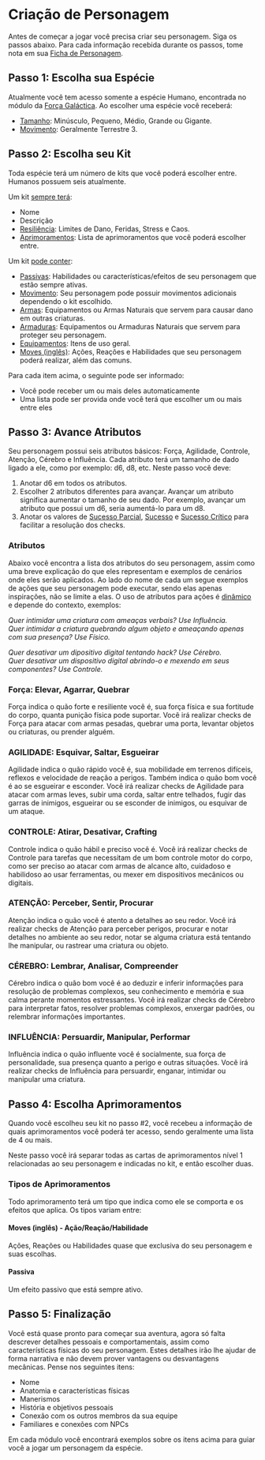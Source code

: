 # Criação de Personagem

Antes de começar a jogar você precisa criar seu personagem. Siga os passos abaixo. Para cada informação recebida durante os passos, tome nota em sua [Ficha de Personagem]().

## Passo 1: Escolha sua Espécie

Atualmente você tem acesso somente a espécie Humano, encontrada no módulo da [Força Galáctica](). Ao escolher uma espécie você receberá:

- [Tamanho](): Minúsculo, Pequeno, Médio, Grande ou Gigante.
- [Movimento](): Geralmente Terrestre 3.

## Passo 2: Escolha seu Kit

Toda espécie terá um número de kits que você poderá escolher entre. Humanos possuem seis atualmente.

Um kit <ins>sempre terá</ins>:

- Nome
- Descrição
- [Resiliência](): Limites de Dano, Feridas, Stress e Caos.
- [Aprimoramentos](): Lista de aprimoramentos que você poderá escolher entre.

Um kit <ins>pode conter</ins>:

- [Passivas](): Habilidades ou características/efeitos de seu personagem que estão sempre ativas.
- [Movimento](): Seu personagem pode possuir movimentos adicionais dependendo o kit escolhido.
- [Armas](): Equipamentos ou Armas Naturais que servem para causar dano em outras criaturas.
- [Armaduras](): Equipamentos ou Armaduras Naturais que servem para proteger seu personagem.
- [Equipamentos](): Itens de uso geral.
- [Moves (inglês)](): Ações, Reações e Habilidades que seu personagem poderá realizar, além das comuns.

Para cada item acima, o seguinte pode ser informado:

- Você pode receber um ou mais deles automaticamente
- Uma lista pode ser provida onde você terá que escolher um ou mais entre eles

## Passo 3: Avance Atributos

Seu personagem possui seis atributos básicos: Força, Agilidade, Controle, Atenção, Cérebro e Influência. Cada atributo terá um tamanho de dado ligado a ele, como por exemplo: d6, d8, etc. Neste passo você deve:

1. Anotar d6 em todos os atributos.
2. Escolher 2 atributos diferentes para avançar.
   Avançar um atributo significa aumentar o tamanho de seu dado. Por exemplo, avançar um atributo que possui um d6, seria aumentá-lo para um d8.
3. Anotar os valores de <ins>Sucesso Parcial</ins>, <ins>Sucesso</ins> e <ins>Sucesso Crítico</ins> para facilitar a resolução dos checks.

### Atributos

Abaixo você encontra a lista dos atributos do seu personagem, assim como uma breve explicação do que eles representam e exemplos de cenários onde eles serão aplicados. Ao lado do nome de cada um segue exemplos de ações que seu personagem pode executar, sendo elas apenas inspirações, não se limite a elas. O uso de atributos para ações é <ins>dinâmico</ins> e depende do contexto, exemplos:

_Quer intimidar uma criatura com ameaças verbais? Use Influência.  
Quer intimidar a criatura quebrando algum objeto e ameaçando apenas com sua presença? Use Físico._ 

_Quer desativar um dipositivo digital tentando hack? Use Cérebro.   
Quer desativar um dispositivo digital abrindo-o e mexendo em seus componentes? Use Controle._  

### Força: Elevar, Agarrar, Quebrar

Força indica o quão forte e resiliente você é, sua força física e sua fortitude do corpo, quanta punição física pode suportar. Você irá realizar checks de Força para atacar com armas pesadas, quebrar uma porta, levantar objetos ou criaturas, ou prender alguém.  

### AGILIDADE: Esquivar, Saltar, Esgueirar

Agilidade indica o quão rápido você é, sua mobilidade em terrenos difíceis, reflexos e velocidade de reação a perigos. Também indica o quão bom você é ao se esgueirar e esconder. Você irá realizar checks de Agilidade para atacar com armas leves, subir uma corda, saltar entre telhados, fugir das garras de inimigos, esgueirar ou se esconder de inimigos, ou esquivar de um ataque.  
   
### CONTROLE: Atirar, Desativar, Crafting

Controle indica o quão hábil e preciso você é. Você irá realizar checks de Controle para tarefas que necessitam de um bom controle motor do corpo, como ser preciso ao atacar com armas de alcance alto, cuidadoso e habilidoso ao usar ferramentas, ou mexer em dispositivos mecânicos ou digitais.  

### ATENÇÃO: Perceber, Sentir, Procurar

Atenção indica o quão você é atento a detalhes ao seu redor. Você irá realizar checks de Atenção para perceber perigos, procurar e notar detalhes no ambiente ao seu redor, notar se alguma criatura está tentando lhe manipular, ou rastrear uma criatura ou objeto.

### CÉREBRO: Lembrar, Analisar, Compreender

Cérebro indica o quão bom você é ao deduzir e inferir informações para resolução de problemas complexos, seu conhecimento e memória e sua calma perante momentos estressantes. Você irá realizar checks de Cérebro para interpretar fatos, resolver problemas complexos, enxergar padrões, ou relembrar informações importantes.  

### INFLUÊNCIA: Persuardir, Manipular, Performar

Influência indica o quão influente você é socialmente, sua força de personalidade, sua presença quanto a perigo e outras situações. Você irá realizar checks de Influência para persuardir, enganar, intimidar ou manipular uma criatura.  

## Passo 4: Escolha Aprimoramentos

Quando você escolheu seu kit no passo #2, você recebeu a informação de quais aprimoramentos você poderá ter acesso, sendo geralmente uma lista de 4 ou mais.

Neste passo você irá separar todas as cartas de aprimoramentos nível 1 relacionadas ao seu personagem e indicadas no kit, e então escolher duas. 

### Tipos de Aprimoramentos

Todo aprimoramento terá um tipo que indica como ele se comporta e os efeitos que aplica. Os tipos variam entre:

#### Moves (inglês) - Ação/Reação/Habilidade

Ações, Reações ou Habilidades quase que exclusiva do seu personagem e suas escolhas.

#### Passiva

Um efeito passivo que está sempre ativo.

## Passo 5: Finalização

Você está quase pronto para começar sua aventura, agora só falta descrever detalhes pessoais e comportamentais, assim como características físicas do seu personagem. Estes detalhes irão lhe ajudar de forma narrativa e não devem prover vantagens ou desvantagens mecânicas. Pense nos seguintes itens:

- Nome
- Anatomia e características físicas
- Manerismos
- História e objetivos pessoais
- Conexão com os outros membros da sua equipe
- Familiares e conexões com NPCs

Em cada módulo você encontrará exemplos sobre os itens acima para guiar você a jogar um personagem da espécie.
